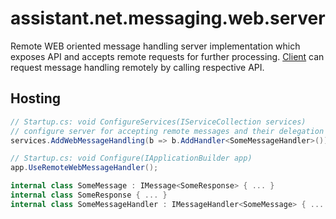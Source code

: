 ﻿# assistant.net.messaging.web.server

Remote WEB oriented message handling server implementation which exposes API and accepts remote requests for further processing.
[Client](../Messaging.Web.Client/README.md) can request message handling remotely by calling respective API.

## Hosting

```csharp
// Startup.cs: void ConfigureServices(IServiceCollection services)
// configure server for accepting remote messages and their delegation to local SomeMessageHandler.
services.AddWebMessageHandling(b => b.AddHandler<SomeMessageHandler>());

// Startup.cs: void Configure(IApplicationBuilder app)
app.UseRemoteWebMessageHandler();

internal class SomeMessage : IMessage<SomeResponse> { ... }
internal class SomeResponse { ... }
internal class SomeMessageHandler : IMessageHandler<SomeMessage> { ... }
```
